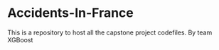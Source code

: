 # Accidents-In-France
This is a repository to host all the capstone project codefiles.
By team XGBoost
